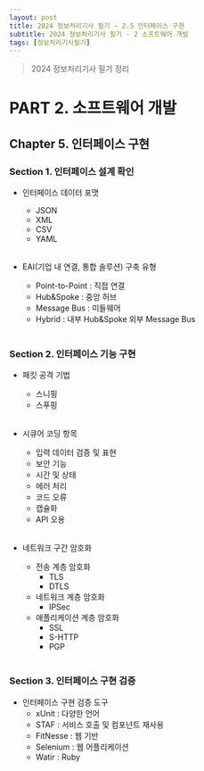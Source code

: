 ```yaml
---
layout: post
title: 2024 정보처리기사 필기 - 2.5 인터페이스 구현
subtitle: 2024 정보처리기사 필기 - 2 소프트웨어 개발
tags: [정보처리기사필기]
---
```

> 2024 정보처리기사 필기 정리

# PART 2. 소프트웨어 개발
## Chapter 5. 인터페이스 구현
### Section 1. 인터페이스 설계 확인

- 인터페이스 데이터 포맷
  - JSON
  - XML
  - CSV
  - YAML
<br/><br/>

- EAI(기업 내 연결, 통합 솔루션) 구축 유형
  - Point-to-Point : 직접 연결
  - Hub&Spoke : 중앙 허브
  - Message Bus : 미들웨어
  - Hybrid : 내부 Hub&Spoke 외부 Message Bus
<br/><br/>

### Section 2. 인터페이스 기능 구현

- 패킷 공격 기법
  - 스니핑
  - 스푸핑
<br/><br/>

- 시큐어 코딩 항목
  - 입력 데이터 검증 및 표현
  - 보안 기능
  - 시간 및 상태
  - 에러 처리
  - 코드 오류
  - 캡슐화
  - API 오용
<br/><br/>

- 네트워크 구간 암호화
  - 전송 계층 암호화
    - TLS
    - DTLS
  - 네트워크 계층 암호화
    - IPSec
  - 애플리케이션 계층 암호화
    - SSL
    - S-HTTP
    - PGP
<br/><br/>

### Section 3. 인터페이스 구현 검증

- 인터페이스 구현 검증 도구
  - xUnit : 다양한 언어
  - STAF : 서비스 호출 및 컴포넌트 재사용
  - FitNesse : 웹 기반
  - Selenium : 웹 어플리케이션
  - Watir : Ruby
<br/><br/>
